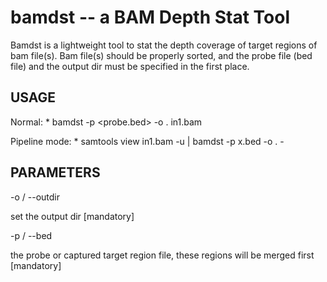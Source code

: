 bamdst -- a BAM Depth Stat Tool
================================
Bamdst is a lightweight tool to stat the depth coverage of 
target regions of bam file(s).
Bam file(s) should be properly sorted, and the probe file (bed
file) and the output dir must be specified in the first place.

USAGE
------

Normal:
	* bamdst -p <probe.bed> -o . in1.bam

Pipeline mode:
	* samtools view in1.bam -u | bamdst -p x.bed -o . -

PARAMETERS
-----------

-o / --outdir

set the output dir [mandatory]

-p / --bed

the probe or captured target region file, these regions will be merged
first [mandatory]



